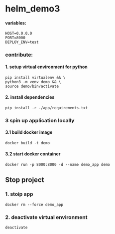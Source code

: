 # helm_demo3

#### variables:
```
HOST=0.0.0.0
PORT=8000
DEPLOY_ENV=test
```
### contribute:
#### 1. setup virtual environment for python


```
pip install virtualenv && \
python3 -m venv demo && \
source demo/bin/activate
```

#### 2. install dependencies
```
pip install -r ./app/requirements.txt
```

### 3 spin up application locally

#### 3.1 build docker image
```
docker build -t demo
```
#### 3.2 start docker container
```
docker run -p 8000:8000 -d --name demo_app demo
```

## Stop project 
### 1. stoip app
```
docker rm --force demo_app
```
### 2. deactivate virtual environment
```
deactivate
```
